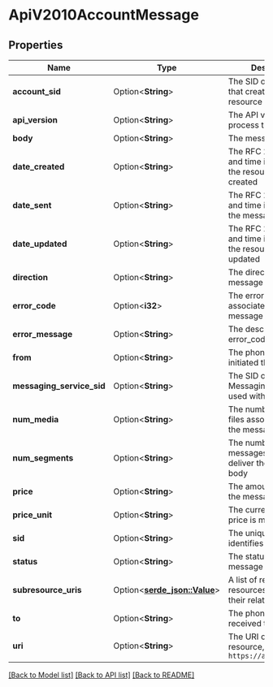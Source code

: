 # ApiV2010AccountMessage

## Properties

Name | Type | Description | Notes
------------ | ------------- | ------------- | -------------
**account_sid** | Option<**String**> | The SID of the Account that created the resource | [optional]
**api_version** | Option<**String**> | The API version used to process the message | [optional]
**body** | Option<**String**> | The message text | [optional]
**date_created** | Option<**String**> | The RFC 2822 date and time in GMT that the resource was created | [optional]
**date_sent** | Option<**String**> | The RFC 2822 date and time in GMT when the message was sent | [optional]
**date_updated** | Option<**String**> | The RFC 2822 date and time in GMT that the resource was last updated | [optional]
**direction** | Option<**String**> | The direction of the message | [optional]
**error_code** | Option<**i32**> | The error code associated with the message | [optional]
**error_message** | Option<**String**> | The description of the error_code | [optional]
**from** | Option<**String**> | The phone number that initiated the message | [optional]
**messaging_service_sid** | Option<**String**> | The SID of the Messaging Service used with the message. | [optional]
**num_media** | Option<**String**> | The number of media files associated with the message | [optional]
**num_segments** | Option<**String**> | The number of messages used to deliver the message body | [optional]
**price** | Option<**String**> | The amount billed for the message | [optional]
**price_unit** | Option<**String**> | The currency in which price is measured | [optional]
**sid** | Option<**String**> | The unique string that identifies the resource | [optional]
**status** | Option<**String**> | The status of the message | [optional]
**subresource_uris** | Option<[**serde_json::Value**](.md)> | A list of related resources identified by their relative URIs | [optional]
**to** | Option<**String**> | The phone number that received the message | [optional]
**uri** | Option<**String**> | The URI of the resource, relative to `https://api.twilio.com` | [optional]

[[Back to Model list]](../README.md#documentation-for-models) [[Back to API list]](../README.md#documentation-for-api-endpoints) [[Back to README]](../README.md)


